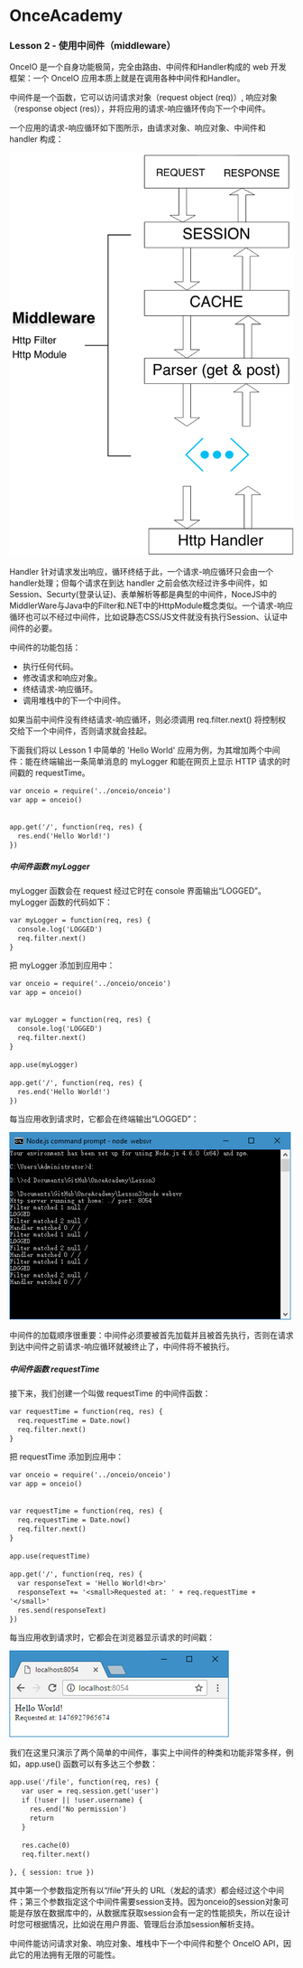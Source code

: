 # OnceAcademy
### Lesson 2 - 使用中间件（middleware）

OnceIO 是一个自身功能极简，完全由路由、中间件和Handler构成的 web 开发框架：一个 OnceIO 应用本质上就是在调用各种中间件和Handler。  
  
中间件是一个函数，它可以访问请求对象（request object (req)）, 响应对象（response object (res)），并将应用的请求-响应循环传向下一个中间件。
  
一个应用的请求-响应循环如下图所示，由请求对象、响应对象、中间件和 handler 构成：  
  
![请求-响应循环][1]  

Handler 针对请求发出响应，循环终结于此，一个请求-响应循环只会由一个 handler处理；但每个请求在到达 handler 之前会依次经过许多中间件，如Session、Securty(登录认证)、表单解析等都是典型的中间件，NoceJS中的MiddlerWare与Java中的Filter和.NET中的HttpModule概念类似。一个请求-响应循环也可以不经过中间件，比如说静态CSS/JS文件就没有执行Session、认证中间件的必要。
  
中间件的功能包括：  
  
* 执行任何代码。  
* 修改请求和响应对象。  
* 终结请求-响应循环。
* 调用堆栈中的下一个中间件。  

如果当前中间件没有终结请求-响应循环，则必须调用 req.filter.next() 将控制权交给下一个中间件，否则请求就会挂起。  
  
下面我们将以 Lesson 1 中简单的 'Hello World' 应用为例，为其增加两个中间件：能在终端输出一条简单消息的 myLogger 和能在网页上显示 HTTP 请求的时间戳的 requestTime。  

    var onceio = require('../onceio/onceio')
    var app = onceio()


    app.get('/', function(req, res) {
      res.end('Hello World!')
    })

##### 中间件函数 myLogger  

myLogger 函数会在 request 经过它时在 console 界面输出“LOGGED”。myLogger 函数的代码如下：  

    var myLogger = function(req, res) {
      console.log('LOGGED')
      req.filter.next()
    }  

把 myLogger 添加到应用中：  
    
    var onceio = require('../onceio/onceio')
    var app = onceio()


    var myLogger = function(req, res) {
      console.log('LOGGED')
      req.filter.next()
    }

    app.use(myLogger)

    app.get('/', function(req, res) {
      res.end('Hello World!')
    })  

每当应用收到请求时，它都会在终端输出“LOGGED”：  

![myLogger console效果][2]    

中间件的加载顺序很重要：中间件必须要被首先加载并且被首先执行，否则在请求到达中间件之前请求-响应循环就被终止了，中间件将不被执行。  

##### 中间件函数 requestTime
接下来，我们创建一个叫做 requestTime 的中间件函数：  

    var requestTime = function(req, res) {
      req.requestTime = Date.now()
      req.filter.next()
    }  

把 requestTime 添加到应用中：  
    
    var onceio = require('../onceio/onceio')
    var app = onceio()


    var requestTime = function(req, res) {
      req.requestTime = Date.now()
      req.filter.next()
    }

    app.use(requestTime)

    app.get('/', function(req, res) {
      var responseText = 'Hello World!<br>'
      responseText += '<small>Requested at: ' + req.requestTime + '</small>'
      res.send(responseText)
    })  

每当应用收到请求时，它都会在浏览器显示请求的时间戳：  
  
![requestTime 浏览器效果][3]  
  
我们在这里只演示了两个简单的中间件，事实上中间件的种类和功能非常多样，例如，app.use() 函数可以有多达三个参数：  

    app.use('/file', function(req, res) {
       var user = req.session.get('user')
       if (!user || !user.username) {
         res.end('No permission')
         return
       }

       res.cache(0)
       req.filter.next()

    }, { session: true })

其中第一个参数指定所有以“/file”开头的 URL（发起的请求）都会经过这个中间件；第三个参数指定这个中间件需要session支持。因为onceio的session对象可能是存放在数据库中的，从数据库获取session会有一定的性能损失，所以在设计时您可根据情况，比如说在用户界面、管理后台添加session解析支持。 

中间件能访问请求对象、响应对象、堆栈中下一个中间件和整个 OnceIO API，因此它的用法拥有无限的可能性。 








  [1]: https://raw.githubusercontent.com/OnceDoc/images/gh-pages/OnceAcademy/Lesson2/request_response_circle.png
  [2]: https://raw.githubusercontent.com/OnceDoc/images/gh-pages/OnceAcademy/Lesson2/myLogger_console.png
  [3]: https://raw.githubusercontent.com/OnceDoc/images/gh-pages/OnceAcademy/Lesson2/requestTime_browser.png
